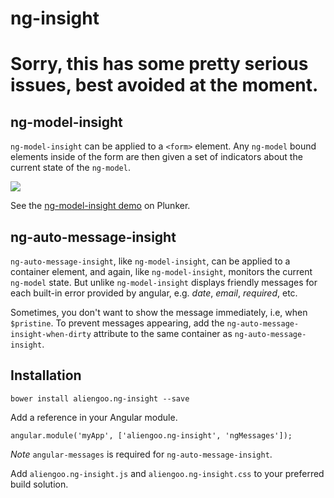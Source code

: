 # ng-insight

# Sorry, this has some pretty serious issues, best avoided at the moment.

## ng-model-insight

```ng-model-insight``` can be applied to a ```<form>``` element.  Any ```ng-model``` bound elements inside of the form are then given
a set of indicators about the current state of the ```ng-model```.

![](https://raw.githubusercontent.com/aliengoo/aliengoo.ng-insight/master/images/aliengoo-ng-insight-sample.gif)

See the [ng-model-insight demo](http://plnkr.co/edit/bhCXJdfOMSphN7RK0iae?p=preview) on Plunker.

## ng-auto-message-insight

```ng-auto-message-insight```, like ```ng-model-insight```, can be applied to a container element, and again, like ```ng-model-insight```, monitors the
current ```ng-model``` state.  But unlike ```ng-model-insight``` displays friendly messages for each built-in error provided by angular, e.g. _date_, _email_, _required_,
etc.

Sometimes, you don't want to show the message immediately, i.e, when ```$pristine```.  To prevent messages appearing, add the ```ng-auto-message-insight-when-dirty``` attribute
to the same container as ```ng-auto-message-insight```.

## Installation

	bower install aliengoo.ng-insight --save
	
Add a reference in your Angular module.

	angular.module('myApp', ['aliengoo.ng-insight', 'ngMessages']);

*Note* ```angular-messages``` is required for ```ng-auto-message-insight```.

Add ```aliengoo.ng-insight.js``` and ```aliengoo.ng-insight.css``` to your preferred build solution.
